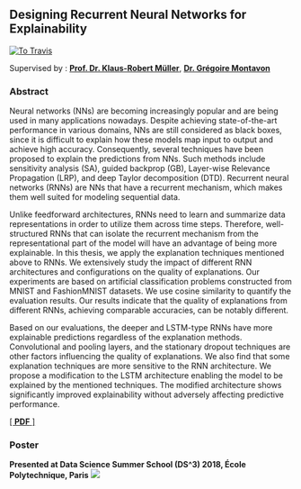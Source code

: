 ## Designing Recurrent Neural Networks for Explainability
[![To Travis](https://travis-ci.org/heytitle/thesis-designing-recurrent-neural-networks-for-explainability.svg?branch=master)](https://travis-ci.org/heytitle/thesis-designing-recurrent-neural-networks-for-explainability)

Supervised by : **[Prof. Dr. Klaus-Robert Müller](http://www.ml.tu-berlin.de/menue/members/klaus_robert_mueller/)**, **[Dr. Grégoire Montavon](http://gregoire.montavon.name)**

### Abstract
Neural networks (NNs) are becoming increasingly popular and are being used in many applications nowadays. Despite achieving state-of-the-art performance in various domains, NNs are still considered as black boxes, since it is difficult to explain how these models map input to output and achieve high accuracy.  Consequently, several techniques have been proposed to explain the  predictions from NNs. Such methods include sensitivity analysis (SA), guided backprop (GB), Layer-wise Relevance Propagation (LRP), and deep Taylor decomposition (DTD).  Recurrent neural networks (RNNs) are NNs that have a recurrent mechanism, which makes them well suited for modeling sequential data.  

Unlike feedforward architectures, RNNs need to learn and summarize data representations in order to utilize them across time steps. Therefore, well-structured RNNs that can isolate the recurrent mechanism from the representational part of the model will have an advantage of being more explainable. In this thesis, we apply the explanation techniques mentioned above to RNNs. We extensively study the impact of different RNN architectures and configurations on the quality of explanations. Our experiments are based on artificial classification problems constructed from MNIST and FashionMNIST datasets. We use cosine similarity to quantify the evaluation results. Our results indicate that the quality of explanations from different RNNs, achieving comparable accuracies, can be notably different.

Based on our evaluations, the deeper and LSTM-type RNNs have more explainable predictions regardless of the explanation methods.  Convolutional and pooling layers, and the stationary dropout techniques are other factors influencing the quality of explanations. We also find that some explanation techniques are more sensitive to the RNN architecture. We propose a modification to the LSTM architecture enabling the model to be explained by the mentioned techniques. The modified architecture shows significantly improved explainability without adversely affecting predictive performance.

[[ **PDF** ]](http://bit.ly/2KOe8ZF)

### Poster
**Presented at Data Science Summer School (DS^3) 2018,  École Polytechnique, Paris**
![](https://i.imgur.com/FduaFZP.jpg)
